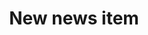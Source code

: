 ---
layout: post
title: New news item
author:
posted_date:
header_image:
description:
published: false
---
